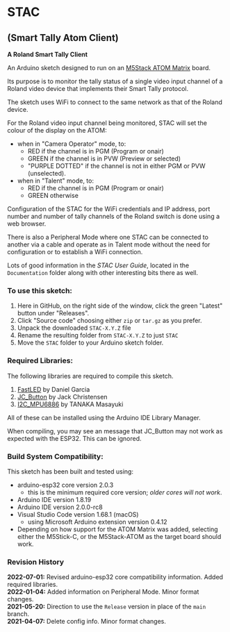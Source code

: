 # STAC  
## (Smart Tally Atom Client)  
**A Roland Smart Tally Client**  

An Arduino sketch designed to run on an [M5Stack ATOM Matrix](https://docs.m5stack.com/#/en/core/atom_matrix) board.

Its purpose is to monitor the tally status of a single video input channel 
of a Roland video device that implements their Smart Tally protocol.

The sketch uses WiFi to connect to the same network as that of the Roland device.

For the Roland video input channel being monitored, STAC will set
the colour of the display on the ATOM:

+ when in "Camera Operator" mode, to:  
     - RED if the channel is in PGM (Program or onair)
     - GREEN if the channel is in PVW (Preview or selected)
     - "PURPLE DOTTED" if the channel is not in either PGM or PVW (unselected).  
+ when in "Talent" mode, to:
     - RED if the channel is in PGM (Program or onair)
     - GREEN otherwise

Configuration of the STAC for the WiFi credentials and IP address, port number and number of tally channels of the Roland switch is done using a web browser.

There is also a Peripheral Mode where one STAC can be connected to another via a cable and operate as in Talent mode without the need for configuration or to establish a WiFi connection.

Lots of good information in the *STAC User Guide*, located in the `Documentation` folder along with other interesting bits there as well.

### To use this sketch:

1. Here in GitHub, on the right side of the window, click the green "Latest" button under "Releases".
1. Click "Source code" choosing either `zip` or `tar.gz` as you prefer.
1. Unpack the downloaded `STAC-X.Y.Z` file
1. Rename the resulting folder from  `STAC-X.Y.Z` to just `STAC`
1. Move the `STAC` folder to your Arduino sketch folder.


### Required Libraries:

The following libraries are required to compile this sketch.

1. [FastLED](https://github.com/FastLED/FastLED) by Daniel Garcia
1. [JC_Button](https://github.com/JChristensen/JC_Button) by Jack Christensen
1. [I2C_MPU6886](https://github.com/tanakamasayuki/I2C_MPU6886) by TANAKA Masayuki


All of these can be installed using the Arduino IDE Library Manager.

When compiling, you may see an message that JC_Button may not work as expected with the ESP32. This can be ignored.
<br>

### Build System Compatibility:

This sketch has been built and tested using:

+ arduino-esp32 core version 2.0.3
  + this is the minimum required core version; _older cores will not work_.
+ Arduino IDE version 1.8.19
+ Arduino IDE version 2.0.0-rc8
+ Visual Studio Code version 1.68.1 (macOS)
    - using Microsoft Arduino extension version 0.4.12
+ Depending on how support for the ATOM Matrix was added, selecting either the M5Stick-C, or the M5Stack-ATOM as the target board should work.

### Revision History
**2022-07-01:** Revised arduino-esp32 core compatibility information. Added required libraries.<br>
**2022-01-04:** Added information on Peripheral Mode. Minor format changes.<br>
**2021-05-20:** Direction to use the `Release` version in place of the `main` branch.<br>
**2021-04-07:** Delete config info. Minor format changes.<br>
